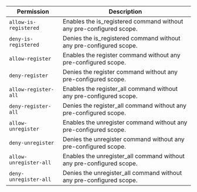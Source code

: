 | Permission | Description |
|------|-----|
|`allow-is-registered`|Enables the is_registered command without any pre-configured scope.|
|`deny-is-registered`|Denies the is_registered command without any pre-configured scope.|
|`allow-register`|Enables the register command without any pre-configured scope.|
|`deny-register`|Denies the register command without any pre-configured scope.|
|`allow-register-all`|Enables the register_all command without any pre-configured scope.|
|`deny-register-all`|Denies the register_all command without any pre-configured scope.|
|`allow-unregister`|Enables the unregister command without any pre-configured scope.|
|`deny-unregister`|Denies the unregister command without any pre-configured scope.|
|`allow-unregister-all`|Enables the unregister_all command without any pre-configured scope.|
|`deny-unregister-all`|Denies the unregister_all command without any pre-configured scope.|

